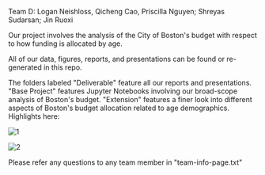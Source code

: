 Team D: Logan Neishloss, Qicheng Cao, Priscilla Nguyen; Shreyas Sudarsan; Jin Ruoxi

Our project involves the analysis of the City of Boston's budget with respect to how funding is allocated by age.

All of our data, figures, reports, and presentations can be found or re-generated in this repo.

The folders labeled "Deliverable" feature all our reports and presentations.
"Base Project" features Jupyter Notebooks involving our broad-scope analysis of Boston's budget.
"Extension" features a finer look into different aspects of Boston's budget allocation related to age demographics. Highlights here:

![1](https://github.com/lneishloss/ds-boston-city-budget/blob/main/fa23-team-d/Selected%20Figures/Capital_Budget_Allocation_Neighborhoods.png)

![2](https://github.com/lneishloss/ds-boston-city-budget/blob/main/fa23-team-d/Selected%20Figures/Median_Age_Neighborhoods.png)

Please refer any questions to any team member in "team-info-page.txt"
